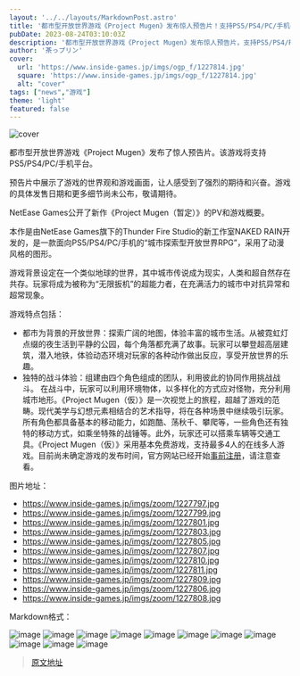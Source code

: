 ```yaml
---
layout: '../../layouts/MarkdownPost.astro'
title: '都市型开放世界游戏《Project Mugen》发布惊人预告片！支持PS5/PS4/PC/手机平台'
pubDate: 2023-08-24T03:10:03Z
description: '都市型开放世界游戏《Project Mugen》发布惊人预告片，支持PS5/PS4/PC/手机平台。'
author: '茶っプリン'
cover:
  url: 'https://www.inside-games.jp/imgs/ogp_f/1227814.jpg'
  square: 'https://www.inside-games.jp/imgs/ogp_f/1227814.jpg'
  alt: "cover"
tags: ["news","游戏"]
theme: 'light'
featured: false
---
```


![cover](https://www.inside-games.jp/imgs/ogp_f/1227814.jpg)

都市型开放世界游戏《Project Mugen》发布了惊人预告片。该游戏将支持PS5/PS4/PC/手机平台。

预告片中展示了游戏的世界观和游戏画面，让人感受到了强烈的期待和兴奋。游戏的具体发售日期和更多细节尚未公布，敬请期待。

NetEase Games公开了新作《Project Mugen（暂定）》的PV和游戏概要。

本作是由NetEase Games旗下的Thunder Fire Studio的新工作室NAKED RAIN开发的，是一款面向PS5/PS4/PC/手机的“城市探索型开放世界RPG”，采用了动漫风格的图形。

游戏背景设定在一个类似地球的世界，其中城市传说成为现实，人类和超自然存在共存。玩家将成为被称为“无限扳机”的超能力者，在充满活力的城市中对抗异常和超常现象。

游戏特点包括：

- 都市为背景的开放世界：探索广阔的地图，体验丰富的城市生活。从被霓虹灯点缀的夜生活到平静的公园，每个角落都充满了故事。玩家可以攀登超高层建筑，潜入地铁，体验动态环境对玩家的各种动作做出反应，享受开放世界的乐趣。
- 独特的战斗体验：组建由四个角色组成的团队，利用彼此的协同作用挑战战斗。
在战斗中，玩家可以利用环境物体，以多样化的方式应对怪物，充分利用城市地形。《Project Mugen（仮）》是一次视觉上的旅程，超越了游戏的范畴。现代美学与幻想元素相结合的艺术指导，将在各种场景中继续吸引玩家。所有角色都具备基本的移动能力，如跑酷、荡秋千、攀爬等，一些角色还有独特的移动方式，如乘坐特殊的战锤等。此外，玩家还可以搭乘车辆等交通工具。《Project Mugen（仮）》采用基本免费游戏，支持最多4人的在线多人游戏。目前尚未确定游戏的发布时间，官方网站已经开始<a target="_blank" rel="noopener noreferrer nofollow" href="https://www.projectmugen.com/">事前注册</a>，请注意查看。 

图片地址：

- https://www.inside-games.jp/imgs/zoom/1227797.jpg
- https://www.inside-games.jp/imgs/zoom/1227799.jpg
- https://www.inside-games.jp/imgs/zoom/1227801.jpg
- https://www.inside-games.jp/imgs/zoom/1227803.jpg
- https://www.inside-games.jp/imgs/zoom/1227805.jpg
- https://www.inside-games.jp/imgs/zoom/1227807.jpg
- https://www.inside-games.jp/imgs/zoom/1227810.jpg
- https://www.inside-games.jp/imgs/zoom/1227811.jpg
- https://www.inside-games.jp/imgs/zoom/1227809.jpg
- https://www.inside-games.jp/imgs/zoom/1227806.jpg
- https://www.inside-games.jp/imgs/zoom/1227808.jpg

Markdown格式：

![image](https://www.inside-games.jp/imgs/zoom/1227797.jpg)
![image](https://www.inside-games.jp/imgs/zoom/1227799.jpg)
![image](https://www.inside-games.jp/imgs/zoom/1227801.jpg)
![image](https://www.inside-games.jp/imgs/zoom/1227803.jpg)
![image](https://www.inside-games.jp/imgs/zoom/1227805.jpg)
![image](https://www.inside-games.jp/imgs/zoom/1227807.jpg)
![image](https://www.inside-games.jp/imgs/zoom/1227810.jpg)
![image](https://www.inside-games.jp/imgs/zoom/1227811.jpg)
![image](https://www.inside-games.jp/imgs/zoom/1227809.jpg)
![image](https://www.inside-games.jp/imgs/zoom/1227806.jpg)
![image](https://www.inside-games.jp/imgs/zoom/1227808.jpg)

>[原文地址](https://www.inside-games.jp/article/2023/08/24/148061.html)  